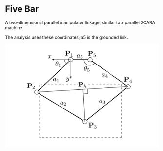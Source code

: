 # Five Bar

A two-dimensional parallel manipulator linkage, similar to a parallel SCARA machine.

The analysis uses these coordinates; a5 is the grounded link.

<img src="pantograph.png" width=600 />
